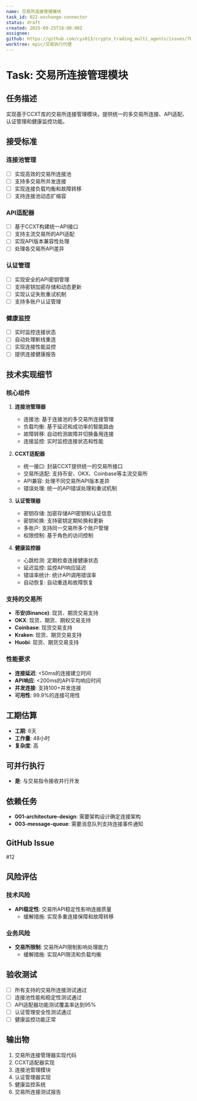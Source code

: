 ```yaml
---
name: 交易所连接管理模块
task_id: 022-exchange-connector
status: draft
created: 2025-09-25T18:00:00Z
assignee:
github: https://github.com/cys813/crypto_trading_multi_agents/issues/70
worktree: epic/交易执行代理
---
```


# Task: 交易所连接管理模块

## 任务描述
实现基于CCXT库的交易所连接管理模块，提供统一的多交易所连接、API适配、认证管理和健康监控功能。

## 接受标准

### 连接池管理
- [ ] 实现高效的交易所连接池
- [ ] 支持多交易所并发连接
- [ ] 实现连接负载均衡和故障转移
- [ ] 支持连接池动态扩缩容

### API适配器
- [ ] 基于CCXT构建统一API接口
- [ ] 支持主流交易所的API适配
- [ ] 实现API版本兼容性处理
- [ ] 处理各交易所API差异

### 认证管理
- [ ] 实现安全的API密钥管理
- [ ] 支持密钥加密存储和动态更新
- [ ] 实现认证失败重试机制
- [ ] 支持多账户认证管理

### 健康监控
- [ ] 实时监控连接状态
- [ ] 自动处理断线重连
- [ ] 实现连接性能监控
- [ ] 提供连接健康报告

## 技术实现细节

### 核心组件
1. **连接池管理器**
   - 连接池: 基于连接池的多交易所连接管理
   - 负载均衡: 基于延迟和成功率的智能路由
   - 故障转移: 自动检测故障并切换备用连接
   - 连接监控: 实时监控连接状态和性能

2. **CCXT适配器**
   - 统一接口: 封装CCXT提供统一的交易所接口
   - 交易所适配: 支持币安、OKX、Coinbase等主流交易所
   - API兼容: 处理不同交易所API版本差异
   - 错误处理: 统一的API错误处理和重试机制

3. **认证管理器**
   - 密钥存储: 加密存储API密钥和认证信息
   - 密钥轮换: 支持密钥定期轮换和更新
   - 多账户: 支持同一交易所多个账户管理
   - 权限控制: 基于角色的访问控制

4. **健康监控器**
   - 心跳检测: 定期检查连接健康状态
   - 延迟监控: 监控API响应延迟
   - 错误率统计: 统计API调用错误率
   - 自动恢复: 自动重连和故障恢复

### 支持的交易所
- **币安(Binance)**: 现货、期货交易支持
- **OKX**: 现货、期货、期权交易支持
- **Coinbase**: 现货交易支持
- **Kraken**: 现货、期货交易支持
- **Huobi**: 现货、期货交易支持

### 性能要求
- **连接延迟**: <50ms的连接建立时间
- **API响应**: <200ms的API平均响应时间
- **并发连接**: 支持100+并发连接
- **可用性**: 99.9%的连接可用性

## 工期估算
- **工期**: 6天
- **工作量**: 48小时
- **复杂度**: 高

## 可并行执行
- **是**: 与交易指令接收并行开发

## 依赖任务
- **001-architecture-design**: 需要架构设计确定连接架构
- **003-message-queue**: 需要消息队列支持连接事件通知

## GitHub Issue
#12

## 风险评估

### 技术风险
- **API稳定性**: 交易所API稳定性影响连接质量
  - 缓解措施: 实现多重连接保障和故障转移

### 业务风险
- **交易所限制**: 交易所API限制影响处理能力
  - 缓解措施: 实现API限流和负载均衡

## 验收测试
- [ ] 所有支持的交易所连接测试通过
- [ ] 连接池性能和稳定性测试通过
- [ ] API适配器功能测试覆盖率达到95%
- [ ] 认证管理安全性测试通过
- [ ] 健康监控功能正常

## 输出物
1. 交易所连接管理器实现代码
2. CCXT适配器实现
3. 连接池管理模块
4. 认证管理器实现
5. 健康监控系统
6. 交易所连接测试报告